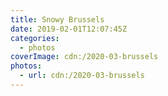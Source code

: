 ```yaml
---
title: Snowy Brussels
date: 2019-02-01T12:07:45Z
categories:
  - photos
coverImage: cdn:/2020-03-brussels
photos:
  - url: cdn:/2020-03-brussels
---
```

